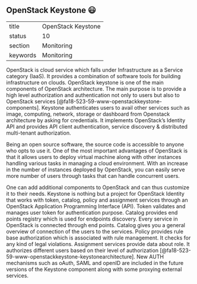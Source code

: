 ## OpenStack Keystone :smiley:


|          |                        |
| -------- | ---------------------- |
| title    | OpenStack Keystone     | 
| status   | 10                     |
| section  | Monitoring             |
| keywords | Monitoring             |


OpenStack is cloud service which falls under Infrastructure as a Service category (IaaS). It provides a combination of software tools for building infrastructure on clouds. OpenStack keystone is one of the main components of OpenStack architecture. The main purpose is to provide a high level authorization and authentication not only to users but also to OpenStack services [@fa18-523-59-www-openstackkeystone-components].  Keystone authenticates users to avail other services such as image, computing, network, storage or dashboard from Openstack architecture by asking for credentials. It implements OpenStack’s Identity API and provides API client authentication, service discovery & distributed multi-tenant authorization.

Being an open source software, the source code is accessible to anyone who opts to use it.  One of the most important advantages of OpenStack is that it allows users to deploy virtual machine along with other instances handling various tasks in managing a cloud environment. With an increase in the number of instances deployed by OpenStack, you can easily serve more number of users through tasks that can handle concurrent users.

One can add additional components to OpenStack and can thus customize it to their needs. Keystone is nothing but a project for OpenStack Identity that works with token, catalog, policy and assignment services through an OpenStack Application Programming Interface (API). Token validates and manages user token for authentication purpose. Catalog provides end points registry which is used for endpoints discovery. Every service in OpenStack is connected through end points. Catalog gives you a general overview of connection of the users to the services. Policy provides rule base authorization which is associated with rule management. It checks for any kind of legal violations. Assignment services provide data about role. It authorizes different users based on their level of authorization [@fa18-523-59-www-openstackkeystone-keystonearchitecture]. New AUTH mechanisms such as oAuth, SAML and openID are included in the future versions of the Keystone component along with some proxying external services.


